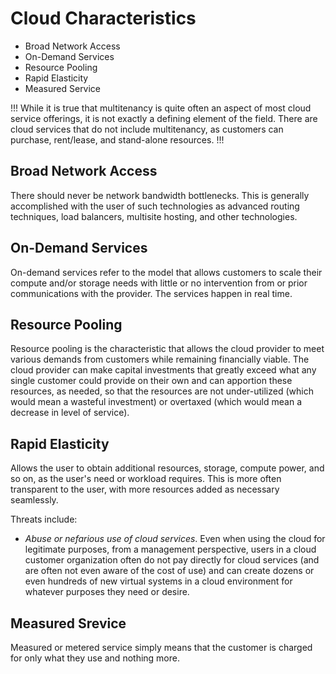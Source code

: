 # Cloud Characteristics

- Broad Network Access
- On-Demand Services
- Resource Pooling
- Rapid Elasticity
- Measured Service

!!!
While it is true that multitenancy is quite often an aspect of most cloud service offerings, it is not exactly a defining element of the field. There are cloud services that do not include multitenancy, as customers can purchase, rent/lease, and stand-alone resources.
!!!

## Broad Network Access

There should never be network bandwidth bottlenecks. This is generally accomplished with the user of such technologies as advanced routing techniques, load balancers, multisite hosting, and other technologies.

## On-Demand Services

On-demand services refer to the model that allows customers to scale their compute and/or storage needs with little or no intervention from or prior communications with the provider. The services happen in real time.

## Resource Pooling

Resource pooling is the characteristic that allows the cloud provider to meet various demands from customers while remaining financially viable. The cloud provider can make capital investments that greatly exceed what any single customer could provide on their own and can apportion these resources, as needed, so that the resources are not under-utilized (which would mean a wasteful investment) or overtaxed (which would mean a decrease in level of service).

## Rapid Elasticity

Allows the user to obtain additional resources, storage, compute power, and so on, as the user's need or workload requires. This is more often transparent to the user, with more resources added as necessary seamlessly.

Threats include:

- *Abuse or nefarious use of cloud services*. Even when using the cloud for legitimate purposes, from a management perspective, users in a cloud customer organization often do not pay directly for cloud services (and are often not even aware of the cost of use) and can create dozens or even hundreds of new virtual systems in a cloud environment for whatever purposes they need or desire.

## Measured Srevice

Measured or metered service simply means that the customer is charged for only what they use and nothing more.
